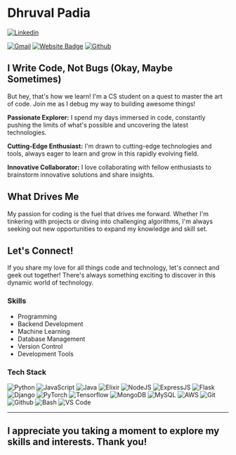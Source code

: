 # Dhruval Padia

[![Linkedin](https://img.shields.io/badge/-LinkedIn-blue?style=flat&logo=Linkedin&logoColor=white)](https://www.linkedin.com/in/dhruvalpadia/)

[![Gmail](https://img.shields.io/badge/-Gmail-c14438?style=flat&logo=Gmail&logoColor=white)](mailto:padiadhruval@gmail.com)
[![Website Badge](https://img.shields.io/badge/-Website-c14438?style=flat&logo=Google-Chrome&logoColor=white&link=https://dhruvalpadia.site)](https://dhruvalpadia.site)
[![Github](https://img.shields.io/badge/Github-Profile-black?style=social&logo=github)](https://github.com/dhruval30)



## I Write Code, Not Bugs (Okay, Maybe Sometimes) 

But hey, that's how we learn! I'm a CS student on a quest to master the art of code. Join me as I debug my way to building awesome things!


**Passionate Explorer:** I spend my days immersed in code, constantly pushing the limits of what's possible and uncovering the latest technologies.

**Cutting-Edge Enthusiast:** I'm drawn to cutting-edge technologies and tools, always eager to learn and grow in this rapidly evolving field.

**Innovative Collaborator:** I love collaborating with fellow enthusiasts to brainstorm innovative solutions and share insights.

## What Drives Me

My passion for coding is the fuel that drives me forward. Whether I'm tinkering with projects or diving into challenging algorithms, I'm always seeking out new opportunities to expand my knowledge and skill set.

## Let's Connect!

If you share my love for all things code and technology, let's connect and geek out together! There's always something exciting to discover in this dynamic world of technology.



### Skills

- Programming
- Backend Development
- Machine Learning
- Database Management
- Version Control
- Development Tools
### Tech Stack

![Python](https://img.shields.io/badge/-Python-05122A?style=flat-square&logo=Python&color=353535) 
![JavaScript](https://img.shields.io/badge/-JavaScript-05122A?style=flat-square&logo=JavaScript&color=353535) 
![Java](https://img.shields.io/badge/-Java-05122A?style=flat-square&logo=Java&color=353535)
![Elixir](https://img.shields.io/badge/-Elixir-05122A?style=flat-square&logo=Elixir&color=353535)
![NodeJS](https://img.shields.io/badge/-NodeJS-05122A?style=flat-square&logo=Node.js&color=353535) 
![ExpressJS](https://img.shields.io/badge/-ExpressJS-05122A?style=flat-square&logo=Express&color=353535) 
![Flask](https://img.shields.io/badge/-Flask-05122A?style=flat-square&logo=Flask&color=353535) 
![Django](https://img.shields.io/badge/-Django-05122A?style=flat-square&logo=Django&color=353535) 
![PyTorch](https://img.shields.io/badge/-PyTorch-05122A?style=flat-square&logo=PyTorch&color=353535) 
![Tensorflow](https://img.shields.io/badge/-Tensorflow-05122A?style=flat-square&logo=TensorFlow&color=353535) 
![MongoDB](https://img.shields.io/badge/-MongoDB-05122A?style=flat-square&logo=MongoDB&color=353535) 
![MySQL](https://img.shields.io/badge/-MySQL-05122A?style=flat-square&logo=MySQL&color=353535) 
![AWS](https://img.shields.io/badge/-AWS-05122A?style=flat-square&logo=Amazon-AWS&color=353535) 
![Git](https://img.shields.io/badge/-Git-05122A?style=flat-square&logo=Git&color=353535) 
![Github](https://img.shields.io/badge/-Github-05122A?style=flat-square&logo=Github&color=353535) 
![Bash](https://img.shields.io/badge/-Bash-05122A?style=flat-square&logo=GNU-Bash&color=353535) 
![VS Code](https://img.shields.io/badge/-VS%20Code-05122A?style=flat-square&logo=Visual-Studio-Code&color=353535) 



---

## I appreciate you taking a moment to explore my skills and interests. Thank you!

